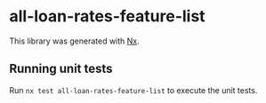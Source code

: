 # all-loan-rates-feature-list

This library was generated with [Nx](https://nx.dev).

## Running unit tests

Run `nx test all-loan-rates-feature-list` to execute the unit tests.
